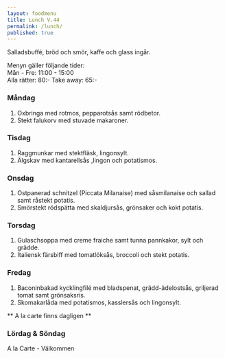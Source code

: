 ```yaml
---
layout: foodmenu
title: Lunch V.44
permalink: /lunch/
published: true
---
```

Salladsbuffé, bröd och smör, kaffe och glass ingår.

Menyn gäller följande tider:  
Mån - Fre: 11:00 - 15:00  
Alla rätter: 80:- Take away: 65:- 

### Måndag

1. Oxbringa med rotmos, pepparotsås samt rödbetor.
2. Stekt falukorv med stuvade makaroner.

### Tisdag

1. Raggmunkar med stektfläsk, lingonsylt.
2. Älgskav med kantarellsås ,lingon och potatismos.


### Onsdag

1. Ostpanerad schnitzel (Piccata Milanaise) med såsmilanaise och sallad samt råstekt potatis.
2. Smörstekt rödspätta med skaldjursås, grönsaker och kokt potatis.

### Torsdag
 
1. Gulaschsoppa med creme fraiche samt tunna pannkakor, sylt och grädde.
2. Italiensk färsbiff med tomatlöksås, broccoli och stekt potatis.
 
### Fredag
 
1. Baconinbakad kycklingfilé med bladspenat, grädd-ädelostsås, griljerad tomat samt grönsaksris.
2. Skomakarlåda med potatismos, kasslersås och lingonsylt.

** A la carte finns dagligen **  

### Lördag & Söndag
A la Carte - Välkommen
